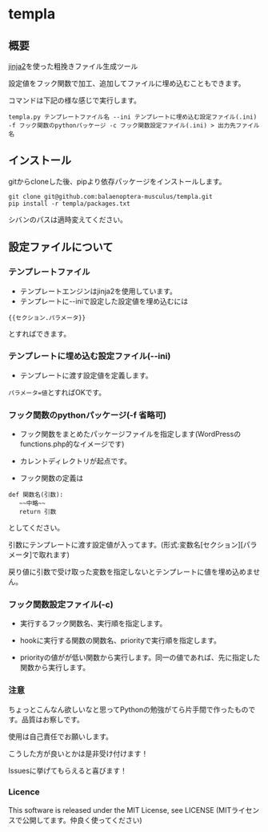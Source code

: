 # templa
## 概要
[jinja2](http://jinja.pocoo.org/)を使った粗挽きファイル生成ツール

設定値をフック関数で加工、追加してファイルに埋め込むこともできます。

コマンドは下記の様な感じで実行します。

```
templa.py テンプレートファイル名 --ini テンプレートに埋め込む設定ファイル(.ini) -f フック関数のpythonパッケージ -c フック関数設定ファイル(.ini) > 出力先ファイル名
```

## インストール
gitからcloneした後、pipより依存パッケージをインストールします。

```
git clone git@github.com:balaenoptera-musculus/templa.git
pip install -r templa/packages.txt
```

シバンのパスは適時変えてください。

## 設定ファイルについて
### テンプレートファイル
* テンプレートエンジンはjinja2を使用しています。
* テンプレートに--iniで設定した設定値を埋め込むには

```
{{セクション.パラメータ}}
```

とすればできます。

### テンプレートに埋め込む設定ファイル(--ini)
* テンプレートに渡す設定値を定義します。

```パラメータ=値```とすればOKです。

### フック関数のpythonパッケージ(-f 省略可)

* フック関数をまとめたパッケージファイルを指定します(WordPressのfunctions.php的なイメージです)

* カレントディレクトリが起点です。

* フック関数の定義は

```
def 関数名(引数):
   ~~中略~~
   return 引数
```

としてください。

引数にテンプレートに渡す設定値が入ってます。(形式:変数名\[セクション\]\[パラメータ\]で取れます)

戻り値に引数で受け取った変数を指定しないとテンプレートに値を埋め込めません。

### フック関数設定ファイル(-c)
* 実行するフック関数名、実行順を指定します。

* hookに実行する関数の関数名、priorityで実行順を指定します。

* priorityの値がが低い関数から実行します。同一の値であれば、先に指定した関数から実行します。

### 注意
ちょっとこんなん欲しいなと思ってPythonの勉強がてら片手間で作ったものです。品質はお察しです。

使用は自己責任でお願いします。

こうした方が良いとかは是非受け付けます！

Issuesに挙げてもらえると喜びます！

### Licence
This software is released under the MIT License, see LICENSE
(MITライセンスで公開してます。仲良く使ってください)
